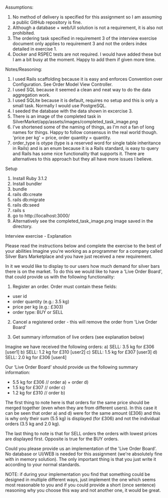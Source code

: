 Assumptions:
1. No method of delivery is specified for this assignment so I am assuming a public GitHub repository is fine.
2. Although a database + web/UI solution is not a requirement, it is also not prohibited.
3. The ordering task specified in requirement 3 of the interview exercise document only applies to requirement 3 and not the orders index detailed in exercise 1.
4. Docker and RSPEC tests are not required. I would have added these but I am a bit busy at the moment. Happy to add them if given more time.

Notes/Reasoning:
1. I used Rails scaffolding because it is easy and enforces Convention over Configuration. See Order Model View Controller.
2. I used SQL because it seemed a clean and neat way to do the data aggregation work. 
3. I used SQLite because it is default, requires no setup and this is only a small task. Normally I would use PostgreSQL.
4. I seeded the database with the data shown in excercise 3.
5. There is an image of the completed task in SilverMarket/app/assets/images/completed_task_image.png
6. I've shortened some of the naming of things, as I'm not a fan of long names for things. Happy to follow consensus in the real world though. 'price per kg' = price, order quantity = quantity.
7. order_type is otype (type is a reserved word for single table inheritance in Rails) and is an enum because it is a Rails standard, is easy to query and Rails has some nice functionality that supports it. There are alternatives to this approach but they all have more issues I believe.

Setup
1. Install Ruby 3.1.2
2. Install bundler
3. bundle
4. rails db:create
5. rails db:migrate
6. rails db:seed
7. rails s
8. go to http://localhost:3000/
9. Alternatively see the completed_task_image.png image saved in the directory.

Interview exercise - Explanation

Please read the instructions below and complete the exercise to the best of your abilities
Imagine you're working as a programmer for a company called Silver Bars Marketplace and you have just received a new requirement.

In it we would like to display to our users how much demand for silver bars there is on the market.
To do this we would like to have a 'Live Order Board', that could provide us with the following functionality:

1) Register an order. Order must contain these fields:
- user id
- order quantity (e.g.: 3.5 kg)
- price per kg (e.g.: £303)
- order type: BUY or SELL

2) Cancel a registered order - this will remove the order from 'Live Order Board'

3) Get summary information of live orders (see explanation below)

Imagine we have received the following orders:
a) SELL: 3.5 kg for £306 [user1]
b) SELL: 1.2 kg for £310 [user2]
c) SELL: 1.5 kg for £307 [user3]
d) SELL: 2.0 kg for £306 [user4]

Our ‘Live Order Board’ should provide us the following summary information:

- 5.5 kg for £306 // order a) + order d)
- 1.5 kg for £307 // order c)
- 1.2 kg for £310 // order b)

The first thing to note here is that orders for the same price should be merged together (even when they are from different users). In this case it can be seen that order a) and d) were for the same amount (£306) and this is why only their sum (5.5 kg) is displayed (for £306) and not the individual orders (3.5 kg and 2.0 kg).

The last thing to note is that for SELL orders the orders with lowest prices are displayed first. Opposite is true for the BUY orders.

Could you please provide us an implementation of the 'Live Order Board'. No database or UI/WEB is needed for this assignment (we're absolutely fine with in memory solution). The only important thing is that you just write it according to your normal standards.

NOTE: if during your implementation you find that something could be designed in multiple different ways, just implement the one which seems most reasonable to you and if you could provide a short (once sentence) reasoning why you choose this way and not
another one, it would be great.

